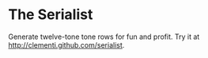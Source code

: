 # The Serialist

Generate twelve-tone tone rows for fun and profit. Try it at http://clementi.github.com/serialist.